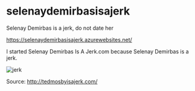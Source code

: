# selenaydemirbasisajerk
Selenay Demirbas is a jerk, do not date her

https://selenaydemirbasisajerk.azurewebsites.net/

I started Selenay Demirbas Is A Jerk.com because Selenay Demirbas is a jerk.


![jerk](https://ibb.co/m6kLgdL)



Source: http://tedmosbyisajerk.com/

